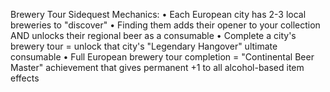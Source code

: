 Brewery Tour Sidequest Mechanics:
    • Each European city has 2-3 local breweries to "discover" 
    • Finding them adds their opener to your collection AND unlocks their regional beer as a consumable 
    • Complete a city's brewery tour = unlock that city's "Legendary Hangover" ultimate consumable 
    • Full European brewery tour completion = "Continental Beer Master" achievement that gives permanent +1 to all alcohol-based item effects
